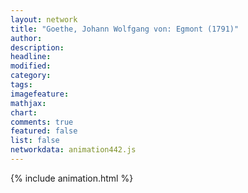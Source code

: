 ```yaml
---
layout: network
title: "Goethe, Johann Wolfgang von: Egmont (1791)"
author:
description:
headline:
modified:
category:
tags:
imagefeature: 
mathjax: 
chart: 
comments: true
featured: false
list: false
networkdata: animation442.js
---
```

{% include animation.html %}
